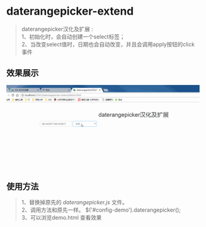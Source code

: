 # daterangepicker-extend 
> daterangepicker汉化及扩展 :  
> 1、初始化时，会自动创建一个select标签；  
> 2、当改变select值时，日期也会自动改变，并且会调用apply按钮的click事件
  
  

## 效果展示

![>](1.gif)  

## 使用方法
> 1、替换掉原先的 *daterangepicker.js* 文件。  
> 2、调用方法和原先一样。 $('#config-demo').daterangepicker();  
> 3、可以浏览demo.html 查看效果
